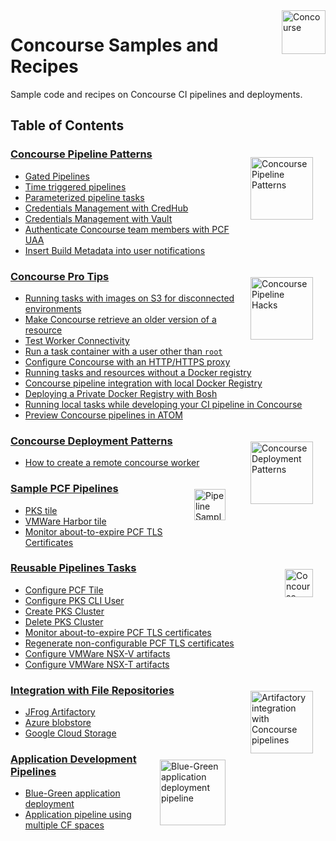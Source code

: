 <img src="https://raw.githubusercontent.com/pivotalservices/concourse-pipeline-samples/master/common/images/c0-logo-01.png" alt="Concourse" height="70" align="right"/>

# Concourse Samples and Recipes

Sample code and recipes on Concourse CI pipelines and deployments.

## Table of Contents

<img src="https://raw.githubusercontent.com/lsilvapvt/misc-support-files/master/docs/images/pipeline-patterns-02.png" alt="Concourse Pipeline Patterns" width="100" align="right" style="margin: 20px;"/>

### **[Concourse Pipeline Patterns](concourse-pipeline-patterns)**  
  - [Gated Pipelines](concourse-pipeline-patterns/gated-pipelines)  
  - [Time triggered pipelines](concourse-pipeline-patterns/time-triggered-pipelines)  
  - [Parameterized pipeline tasks](concourse-pipeline-patterns/parameterized-pipeline-tasks)  
  - [Credentials Management with CredHub](https://github.com/pivotal-cf/pcf-pipelines/blob/master/docs/credhub-integration.md)  
  - [Credentials Management with Vault](concourse-pipeline-patterns/vault-integration)  
  - [Authenticate Concourse team members with PCF UAA](concourse-pipeline-patterns/uaa-authentication)  
  - [Insert Build Metadata into user notifications](https://github.com/pivotalservices/concourse-pipeline-samples/blob/master/pipelines/notifications/email-with-attachments/build-metadata.md)  


<img src="https://raw.githubusercontent.com/lsilvapvt/misc-support-files/master/docs/icons/pipeline-hacks.png" alt="Concourse Pipeline Hacks" width="100" ALIGN="RIGHT"  style="margin: 20px;"/>

### **[Concourse Pro Tips](concourse-pipeline-hacks)**   
  - [Running tasks with images on S3 for disconnected environments](concourse-pipeline-hacks/docker-images-from-s3)  
  - [Make Concourse retrieve an older version of a resource](concourse-pipeline-hacks/check-resource)  
  - [Test Worker Connectivity](tasks/concourse/will-worker-connect)  
  - [Run a task container with a user other than `root`](concourse-pipeline-hacks/task-run-user)  
  - [Configure Concourse with an HTTP/HTTPS proxy](concourse-pipeline-hacks/http-proxy-config)  
  - [Running tasks and resources without a Docker registry](concourse-pipeline-hacks/docker-images-from-repo)  
  - [Concourse pipeline integration with local Docker Registry](concourse-pipeline-hacks/private-docker-registry)  
  - [Deploying a Private Docker Registry with Bosh](concourse-pipeline-hacks/private-docker-registry/docker-registry-release)  
  - [Running local tasks while developing your CI pipeline in Concourse](concourse-pipeline-hacks/fly-execute)  
  - [Preview Concourse pipelines in ATOM](concourse-pipeline-hacks/concourse-atom-plugin)  


<img src="https://raw.githubusercontent.com/pivotalservices/concourse-pipeline-samples/master/common/images/remote_workers_icon.png" alt="Concourse Deployment Patterns" width="100" ALIGN="RIGHT"  style="margin: 20px;"/>

### **[Concourse Deployment Patterns](concourse-deployment-patterns)**   
  - [How to create a remote concourse worker](concourse-deployment-patterns/concourse-remote-worker)  


<img src="http://www.cbronline.com/wp-content/uploads/2017/07/Pivotal-Cloud-Foundry.png" alt="Pipeline Samples" width="50" align="right" style="margin: 20px;"/>

### **[Sample PCF Pipelines](.)**  
  - [PKS tile](pipelines/pcf/pks/install-pks)  
  - [VMWare Harbor tile](pipelines/vmware/install-harbor)  
  - [Monitor about-to-expire PCF TLS Certificates](pipelines/pcf/certificates/monitor-expiring-certificates)  


<img src="https://cdn1.iconfinder.com/data/icons/universal-signs-symbols/128/recycle-green-512.png" alt="Concourse concourse_pipeline_level_secrets_path" width="45" align="right" style="margin: 20px;"/>

### **[Reusable Pipelines Tasks](.)**  
  - [Configure PCF Tile](tasks/pcf/configure-tile)  
  - [Configure PKS CLI User](tasks/pcf/pks/configure-pks-cli-user)  
  - [Create PKS Cluster](tasks/pcf/pks/create-pks-cluster)  
  - [Delete PKS Cluster](tasks/pcf/pks/delete-pks-cluster)  
  - [Monitor about-to-expire PCF TLS certificates](tasks/pcf/certificates/check-expiring-certificates)  
  - [Regenerate non-configurable PCF TLS certificates](tasks/pcf/certificates/regenerate-internal-certificates)  
  - [Configure VMWare NSX-V artifacts](tasks/vsphere/nsxv)  
  - [Configure VMWare NSX-T artifacts](tasks/vsphere/nsxt)  


<img src="https://raw.githubusercontent.com/pivotalservices/concourse-pipeline-samples/master/common/images/concourse-and-artifactory.png" alt="Artifactory integration with Concourse pipelines" width="100" align="right" style="margin: 20px"/>

### **[Integration with File Repositories](.)**   
  - [JFrog Artifactory](pipelines/jfrog/artifactory-integration)
  - [Azure blobstore](pipelines/azure/azure-blobstore-integration)  
  - [Google Cloud Storage](pipelines/google/google-cloud-storage-integration)  

<img src="https://raw.githubusercontent.com/pivotalservices/concourse-pipeline-samples/master/common/images/bg-pipeline-icon.jpg" alt="Blue-Green application deployment pipeline" width="105"  align="right" style="margin: 20px"/>

### **[Application Development Pipelines](.)**   
  - [Blue-Green application deployment](pipelines/appdev/blue-green-app-deployment)  
  - [Application pipeline using multiple CF spaces](https://github.com/lsilvapvt/sample-app-pipeline)  
